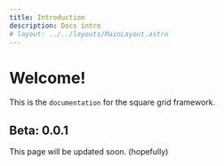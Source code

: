 ```yaml
---
title: Introduction
description: Docs intro
# layout: ../../layouts/MainLayout.astro
---
```


# Welcome!

This is the `documentation` for the square grid framework.

## Beta: 0.0.1

This page will be updated soon. (hopefully)
